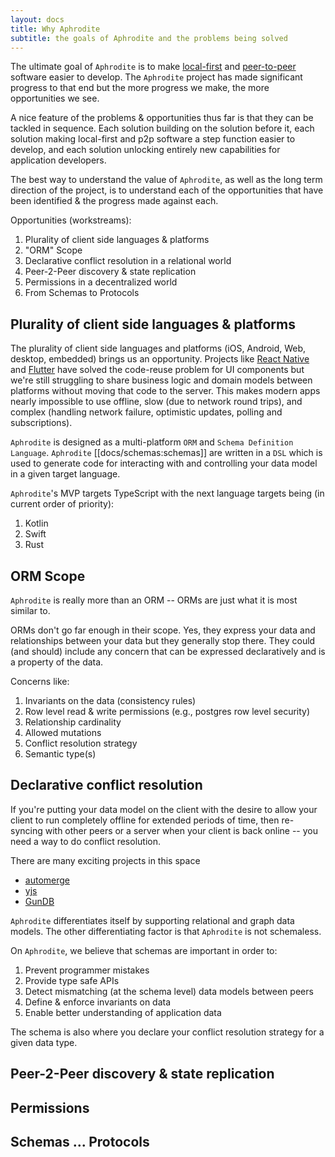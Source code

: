 ```yaml
---
layout: docs
title: Why Aphrodite
subtitle: the goals of Aphrodite and the problems being solved
---
```


The ultimate goal of `Aphrodite` is to make [local-first](https://www.inkandswitch.com/local-first/) and [peer-to-peer](https://en.wikipedia.org/wiki/Peer-to-peer) software easier to develop. The `Aphrodite` project has made significant progress to that end but the more progress we make, the more opportunities we see.

A nice feature of the problems & opportunities thus far is that they can be tackled in sequence. Each solution building on the solution before it, each solution making local-first and p2p software a step function easier to develop, and each solution unlocking entirely new capabilities for application developers.

The best way to understand the value of `Aphrodite`, as well as the long term direction of the project, is to understand each of the opportunities that have been identified & the progress made against each.

Opportunities (workstreams):
1. Plurality of client side languages & platforms
2. "ORM" Scope
3. Declarative conflict resolution in a relational world
4. Peer-2-Peer discovery & state replication
5. Permissions in a decentralized world
6. From Schemas to Protocols

## Plurality of client side languages & platforms

The plurality of client side languages and platforms (iOS, Android, Web, desktop, embedded) brings us an opportunity. Projects like [React Native](https://reactnative.dev/) and [Flutter](https://flutter.dev/) have solved the code-reuse problem for UI components but we're still struggling to share business logic and domain models between platforms without moving that code to the server. This makes modern apps nearly impossible to use offline, slow (due to network round trips), and complex (handling network failure, optimistic updates, polling and subscriptions).

`Aphrodite` is designed as a multi-platform `ORM` and `Schema Definition Language`. `Aphrodite` [[docs/schemas:schemas]] are written in a `DSL` which is used to generate code for interacting with and controlling your data model in a given target language.

`Aphrodite`'s MVP targets TypeScript with the next language targets being (in current order of priority):
1. Kotlin
2. Swift
3. Rust

## ORM Scope

`Aphrodite` is really more than an ORM -- ORMs are just what it is most similar to.

ORMs don't go far enough in their scope. Yes, they express your data and relationships between your data but they generally stop there. They could (and should) include any concern that can be expressed declaratively and is a property of the data.

Concerns like:

1. Invariants on the data (consistency rules)
2. Row level read & write permissions (e.g., postgres row level security)
3. Relationship cardinality
4. Allowed mutations
5. Conflict resolution strategy
6. Semantic type(s)

## Declarative conflict resolution

If you're putting your data model on the client with the desire to allow your client to run completely offline for extended periods of time, then re-syncing with other peers or a server when your client is back online -- you need a way to do conflict resolution.

There are many exciting projects in this space
- [automerge](https://automerge.org/)
- [yjs](https://yjs.dev/)
- [GunDB](https://gun.eco/)

`Aphrodite` differentiates itself by supporting relational and graph data models. The other differentiating factor is that `Aphrodite` is not schemaless.

On `Aphrodite`, we believe that schemas are important in order to:
1. Prevent programmer mistakes
2. Provide type safe APIs
3. Detect mismatching (at the schema level) data models between peers
4. Define & enforce invariants on data
5. Enable better understanding of application data

The schema is also where you declare your conflict resolution strategy for a given data type.

## Peer-2-Peer discovery & state replication

## Permissions

## Schemas ... Protocols